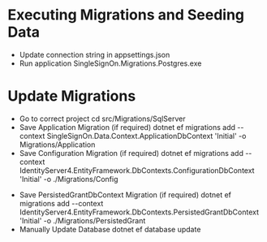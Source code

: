 ﻿# Executing Migrations and Seeding Data

- Update connection string in appsettings.json
- Run application SingleSignOn.Migrations.Postgres.exe 

# Update Migrations 

- Go to correct project 
cd src/Migrations/SqlServer
- Save Application Migration (if required)
dotnet ef migrations add --context SingleSignOn.Data.Context.ApplicationDbContext 'Initial' -o Migrations/Application
- Save Configuration Migration (if required)
dotnet ef migrations add --context IdentityServer4.EntityFramework.DbContexts.ConfigurationDbContext 'Initial' -o ./Migrations/Config
<!-- dotnet ef migrations add --context SingleSignOn.Data.Context.ConfigDbContext 'Initial' -o ./Migrations/Config -->
- Save PersistedGrantDbContext Migration (if required)
dotnet ef migrations add --context IdentityServer4.EntityFramework.DbContexts.PersistedGrantDbContext 'Initial' -o ./Migrations/PersistedGrant
- Manually Update Database
dotnet ef database update